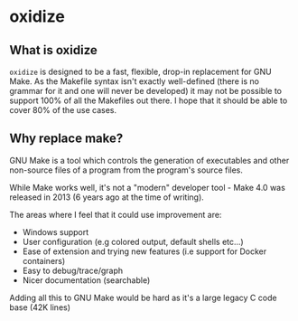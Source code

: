 oxidize
=======

## What is oxidize

`oxidize` is designed to be a fast, flexible, drop-in replacement for GNU Make.
As the Makefile syntax isn't exactly well-defined (there is no grammar for it and one will never be developed) it may not be possible to support 100% of all the Makefiles out there.
I hope that it should be able to cover 80% of the use cases.

## Why replace make?

GNU Make is a tool which controls the generation of executables and other non-source files of a program from the program's source files.

While Make works well, it's not a "modern" developer tool - Make 4.0 was released in 2013 (6 years ago at the time of writing).

The areas where I feel that it could use improvement are:

- Windows support
- User configuration (e.g colored output, default shells etc...)
- Ease of extension and trying new features (i.e support for Docker containers)
- Easy to debug/trace/graph
- Nicer documentation (searchable)

Adding all this to GNU Make would be hard as it's a large legacy C code base (42K lines)